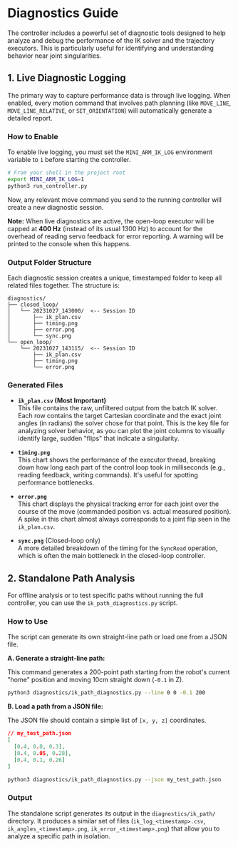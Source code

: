 # Diagnostics Guide

The controller includes a powerful set of diagnostic tools designed to help analyze and debug the performance of the IK solver and the trajectory executors. This is particularly useful for identifying and understanding behavior near joint singularities.

## 1. Live Diagnostic Logging

The primary way to capture performance data is through live logging. When enabled, every motion command that involves path planning (like `MOVE_LINE`, `MOVE_LINE_RELATIVE`, or `SET_ORIENTATION`) will automatically generate a detailed report.

### How to Enable

To enable live logging, you must set the `MINI_ARM_IK_LOG` environment variable to `1` before starting the controller.

```bash
# From your shell in the project root
export MINI_ARM_IK_LOG=1
python3 run_controller.py
```

Now, any relevant move command you send to the running controller will create a new diagnostic session.

**Note:** When live diagnostics are active, the open-loop executor will be capped at **400 Hz** (instead of its usual 1300 Hz) to account for the overhead of reading servo feedback for error reporting. A warning will be printed to the console when this happens.

### Output Folder Structure

Each diagnostic session creates a unique, timestamped folder to keep all related files together. The structure is:

```
diagnostics/
├── closed_loop/
│   └── 20231027_143000/  <-- Session ID
│       ├── ik_plan.csv
│       ├── timing.png
│       ├── error.png
│       └── sync.png
└── open_loop/
    └── 20231027_143115/  <-- Session ID
        ├── ik_plan.csv
        ├── timing.png
        └── error.png
```

### Generated Files

-   **`ik_plan.csv` (Most Important)**  
    This file contains the raw, unfiltered output from the batch IK solver. Each row contains the target Cartesian coordinate and the exact joint angles (in radians) the solver chose for that point. This is the key file for analyzing solver behavior, as you can plot the joint columns to visually identify large, sudden "flips" that indicate a singularity.

-   **`timing.png`**  
    This chart shows the performance of the executor thread, breaking down how long each part of the control loop took in milliseconds (e.g., reading feedback, writing commands). It's useful for spotting performance bottlenecks.

-   **`error.png`**  
    This chart displays the physical tracking error for each joint over the course of the move (commanded position vs. actual measured position). A spike in this chart almost always corresponds to a joint flip seen in the `ik_plan.csv`.

-   **`sync.png`** (Closed-loop only)  
    A more detailed breakdown of the timing for the `SyncRead` operation, which is often the main bottleneck in the closed-loop controller.

## 2. Standalone Path Analysis

For offline analysis or to test specific paths without running the full controller, you can use the `ik_path_diagnostics.py` script.

### How to Use

The script can generate its own straight-line path or load one from a JSON file.

**A. Generate a straight-line path:**

This command generates a 200-point path starting from the robot's current "home" position and moving 10cm straight down (`-0.1` in Z).

```bash
python3 diagnostics/ik_path_diagnostics.py --line 0 0 -0.1 200
```

**B. Load a path from a JSON file:**

The JSON file should contain a simple list of `[x, y, z]` coordinates.

```json
// my_test_path.json
[
  [0.4, 0.0, 0.3],
  [0.4, 0.05, 0.28],
  [0.4, 0.1, 0.26]
]
```

```bash
python3 diagnostics/ik_path_diagnostics.py --json my_test_path.json
```

### Output

The standalone script generates its output in the `diagnostics/ik_path/` directory. It produces a similar set of files (`ik_log_<timestamp>.csv`, `ik_angles_<timestamp>.png`, `ik_error_<timestamp>.png`) that allow you to analyze a specific path in isolation. 